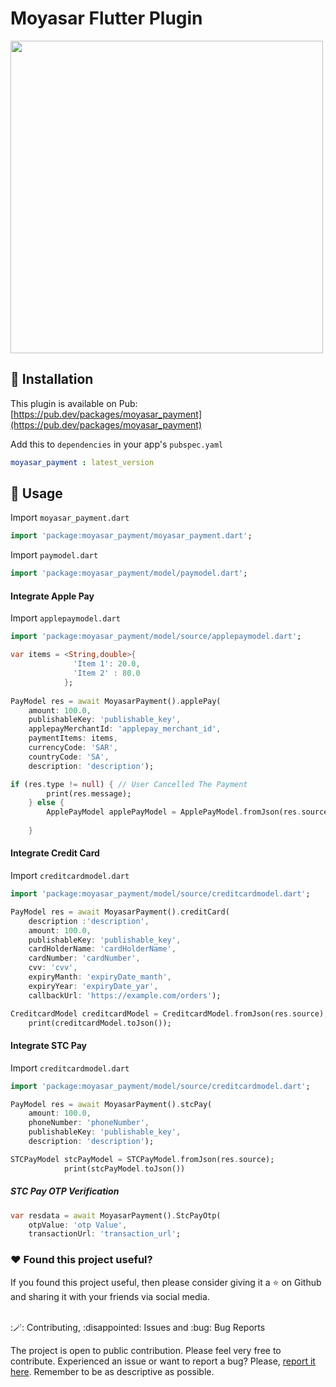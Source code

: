 # Moyasar Flutter Plugin

<img src="https://github.com/mahmmd/moyasar_payment/blob/main/moyasar-flutter.png" width="500" />

## :rocket: Installation

This plugin is available on Pub: [https://pub.dev/packages/moyasar_payment](https://pub.dev/packages/moyasar_payment)

Add this to `dependencies` in your app's `pubspec.yaml`

```yaml
moyasar_payment : latest_version
```

## :bookmark: Usage

<!-- Sample code to integrate can be found in [example/lib/main.dart](example/lib/main.dart). -->
Import `moyasar_payment.dart`

```dart
import 'package:moyasar_payment/moyasar_payment.dart';
```
Import `paymodel.dart`

```dart
import 'package:moyasar_payment/model/paymodel.dart';
```

#### Integrate Apple Pay

Import `applepaymodel.dart`

```dart
import 'package:moyasar_payment/model/source/applepaymodel.dart';
```

```dart
var items = <String,double>{
              'Item 1': 20.0,
              'Item 2' : 80.0
            };
                          
PayModel res = await MoyasarPayment().applePay(
    amount: 100.0, 
    publishableKey: 'publishable_key', 
    applepayMerchantId: 'applepay_merchant_id', 
    paymentItems: items, 
    currencyCode: 'SAR', 
    countryCode: 'SA',
    description: 'description');

if (res.type != null) { // User Cancelled The Payment
        print(res.message);
    } else {
        ApplePayModel applePayModel = ApplePayModel.fromJson(res.source);
    
    }
```

#### Integrate Credit Card
Import `creditcardmodel.dart`

```dart
import 'package:moyasar_payment/model/source/creditcardmodel.dart';
```

```dart
PayModel res = await MoyasarPayment().creditCard(
    description :'description', 
    amount: 100.0, 
    publishableKey: 'publishable_key', 
    cardHolderName: 'cardHolderName', 
    cardNumber: 'cardNumber', 
    cvv: 'cvv', 
    expiryManth: 'expiryDate_manth', 
    expiryYear: 'expiryDate_yar', 
    callbackUrl: 'https://example.com/orders');

CreditcardModel creditcardModel = CreditcardModel.fromJson(res.source);
    print(creditcardModel.toJson());
```

#### Integrate STC Pay
Import `creditcardmodel.dart`

```dart
import 'package:moyasar_payment/model/source/creditcardmodel.dart';
```

```dart
PayModel res = await MoyasarPayment().stcPay(
    amount: 100.0, 
    phoneNumber: 'phoneNumber', 
    publishableKey: 'publishable_key',
    description: 'description');

STCPayModel stcPayModel = STCPayModel.fromJson(res.source);
            print(stcPayModel.toJson())

```
##### STC Pay OTP Verification
```dart
var resdata = await MoyasarPayment().StcPayOtp(
    otpValue: 'otp Value',
    transactionUrl: 'transaction_url';
```

### :heart:  Found this project useful?

If you found this project useful, then please consider giving it a :star:  on Github and sharing it with your friends via social media.

<br>
:🪄: Contributing, :disappointed: Issues and :bug: Bug Reports

The project is open to public contribution. Please feel very free to contribute.
Experienced an issue or want to report a bug? Please, [report it here](https://github.com/mahmmd/moyasar_payment/issues). Remember to be as descriptive as possible.
